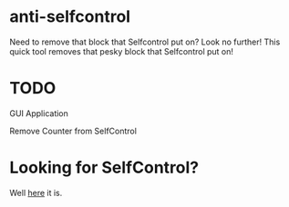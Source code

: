 anti-selfcontrol
================

Need to remove that block that Selfcontrol put on? Look no further! This quick tool removes that pesky block that Selfcontrol put on!

TODO
================
GUI Application

Remove Counter from SelfControl

Looking for SelfControl?
================
Well <a href='https://github.com/slambert/selfcontrol/'>here</a> it is.
